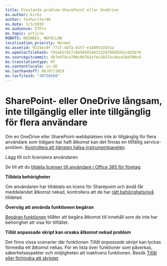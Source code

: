 ```yaml
---
title: Prestanda problem-SharePoint eller OneDrive
ms.author: kirks
author: Techwriter40
ms.date: 1/3/2019
ms.audience: ITPro
ms.topic: article
ROBOTS: NOINDEX, NOFOLLOW
localization_priority: Normal
ms.assetid: 9225ec0f-771f-4d7a-8157-e188953107aa
ms.openlocfilehash: 745a62c917c0b94501843332d70609261c6d3b76
ms.sourcegitcommit: 4b7e478ce700c0b781efec3857ac4dce5bdf00c6
ms.translationtype: MT
ms.contentlocale: sv-SE
ms.lasthandoff: 06/07/2019
ms.locfileid: "34759168"
---
```

# <a name="sharepoint-or-onedrive-slow-inaccessible-or-unavailable-for-multiple-users"></a>SharePoint- eller OneDrive långsam, inte tillgänglig eller inte tillgänglig för flera användare

Om en OneDrive eller SharePoint-webbplatsen inte är tillgänglig för flera användare som tidigare har haft åtkomst kan det finnas en tillfällig service-problem. [Kontrollera att tjänsten hälsa instrumentpanelen](https://portal.office.com/adminportal/home#/servicehealth).

Lägg till och licensiera användaren

Se till att du [tilldela licenser till användare i Office 365 för företag](https://docs.microsoft.com/office365/admin/subscriptions-and-billing/assign-licenses-to-users?view=o365-worldwide&amp;tabs=One).


**Tilldela behörigheter**

Om användaren har tilldelats en licens för Sharepoint och ändå får meddelandet åtkomst nekad, kontrollera att de har [rätt behörighetsnivå](https://docs.microsoft.com/sharepoint/understanding-permission-levels) tilldelad.

**Överväg att använda funktionen begäran**

[Begäran funktionen](https://support.office.com/article/Set-up-and-manage-access-requests-94B26E0B-2822-49D4-929A-8455698654B3) tillåter att begära åtkomst till innehåll som de inte har behörighet att visa för tillfället.

**Tillåt anpassade skript kan orsaka åtkomst nekad problem**

Det finns vissa scenarier där funktionen *Tillåt anpassade skript* kan lyckas förmedla ett åtkomst nekas. För en lista över funktioner som påverkas, säkerhetsaspekter och möjligheten att inaktivera funktionen. Besök [Tillåt eller förhindra att skriptet](https://docs.microsoft.com/sharepoint/allow-or-prevent-custom-script).

